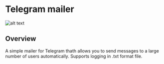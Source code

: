# Telegram mailer

![alt text](https://github.com/kerminator-dev/Telegram-Mailer/blob/main/Images/preview.gif?raw=true)

## Overview

A simple mailer for Telegram thath allows you to send messages to a large number of users automatically. Supports logging in .txt format file.